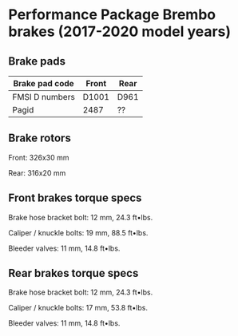 # Performance Package Brembo brakes (2017-2020 model years)

## Brake pads

Brake pad code | Front   | Rear
-------------- | ------- | ----
FMSI D numbers | D1001   | D961
Pagid          | 2487    | ??

## Brake rotors

Front: 326x30 mm

Rear: 316x20 mm


## Front brakes torque specs

Brake hose bracket bolt: 12 mm, 24.3 ft•lbs.

Caliper / knuckle bolts: 19 mm, 88.5 ft•lbs.

Bleeder valves: 11 mm, 14.8 ft•lbs.

## Rear brakes torque specs

Brake hose bracket bolt: 12 mm, 24.3 ft•lbs.

Caliper / knuckle bolts: 17 mm, 53.8 ft•lbs.

Bleeder valves: 11 mm, 14.8 ft•lbs.
